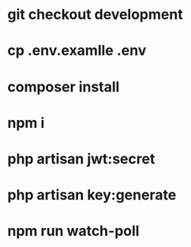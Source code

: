 # git checkout development
# cp .env.examlle .env
# composer install
# npm i
# php artisan jwt:secret
# php artisan key:generate
# npm run watch-poll
